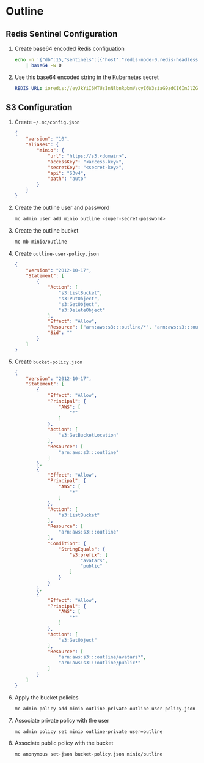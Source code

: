 # Outline

## Redis Sentinel Configuration

1. Create base64 encoded Redis configuation
    ```sh
    echo -n '{"db":15,"sentinels":[{"host":"redis-node-0.redis-headless.default.svc.cluster.local","port":26379},{"host":"redis-node-1.redis-headless.default.svc.cluster.local","port":26379},{"host":"redis-node-2.redis-headless.default.svc.cluster.local","port":26379}],"name":"redis-master"}' \
        | base64 -w 0
    ```

2. Use this base64 encoded string in the Kubernetes secret
    ```yaml
    REDIS_URL: ioredis://eyJkYiI6MTUsInNlbnRpbmVscyI6W3siaG9zdCI6InJlZGlzLW5vZGUtMC5yZWRpcy1oZWFkbGVzcy5kZWZhdWx0LnN2Yy5jbHVzdGVyLmxvY2FsIiwicG9ydCI6MjYzNzl9LHsiaG9zdCI6InJlZGlzLW5vZGUtMS5yZWRpcy1oZWFkbGVzcy5kZWZhdWx0LnN2Yy5jbHVzdGVyLmxvY2FsIiwicG9ydCI6MjYzNzl9LHsiaG9zdCI6InJlZGlzLW5vZGUtMi5yZWRpcy1oZWFkbGVzcy5kZWZhdWx0LnN2Yy5jbHVzdGVyLmxvY2FsIiwicG9ydCI6MjYzNzl9XSwibmFtZSI6InJlZGlzLW1hc3RlciJ9
    ```

## S3 Configuration

1. Create `~/.mc/config.json`
    ```json
    {
        "version": "10",
        "aliases": {
            "minio": {
                "url": "https://s3.<domain>",
                "accessKey": "<access-key>",
                "secretKey": "<secret-key>",
                "api": "S3v4",
                "path": "auto"
            }
        }
    }
    ```

2. Create the outline user and password
    ```sh
    mc admin user add minio outline <super-secret-password>
    ```

3. Create the outline bucket
    ```sh
    mc mb minio/outline
    ```

4. Create `outline-user-policy.json`
    ```json
    {
        "Version": "2012-10-17",
        "Statement": [
            {
                "Action": [
                    "s3:ListBucket",
                    "s3:PutObject",
                    "s3:GetObject",
                    "s3:DeleteObject"
                ],
                "Effect": "Allow",
                "Resource": ["arn:aws:s3:::outline/*", "arn:aws:s3:::outline"],
                "Sid": ""
            }
        ]
    }
    ```

5. Create `bucket-policy.json`
    ```json
    {
        "Version": "2012-10-17",
        "Statement": [
            {
                "Effect": "Allow",
                "Principal": {
                    "AWS": [
                        "*"
                    ]
                },
                "Action": [
                    "s3:GetBucketLocation"
                ],
                "Resource": [
                    "arn:aws:s3:::outline"
                ]
            },
            {
                "Effect": "Allow",
                "Principal": {
                    "AWS": [
                        "*"
                    ]
                },
                "Action": [
                    "s3:ListBucket"
                ],
                "Resource": [
                    "arn:aws:s3:::outline"
                ],
                "Condition": {
                    "StringEquals": {
                        "s3:prefix": [
                            "avatars",
                            "public"
                        ]
                    }
                }
            },
            {
                "Effect": "Allow",
                "Principal": {
                    "AWS": [
                        "*"
                    ]
                },
                "Action": [
                    "s3:GetObject"
                ],
                "Resource": [
                    "arn:aws:s3:::outline/avatars*",
                    "arn:aws:s3:::outline/public*"
                ]
            }
        ]
    }
    ```

6. Apply the bucket policies
    ```sh
    mc admin policy add minio outline-private outline-user-policy.json
    ```

7. Associate private policy with the user
    ```sh
    mc admin policy set minio outline-private user=outline
    ```

8. Associate public policy with the bucket
    ```sh
    mc anonymous set-json bucket-policy.json minio/outline
    ```
